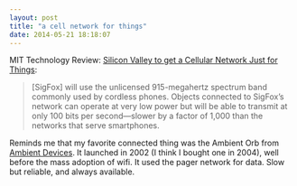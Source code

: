 ```yaml
---
layout: post
title: "a cell network for things"
date: 2014-05-21 18:18:07
---
```


MIT Technology Review: <a href="http://www.technologyreview.com/news/527376/silicon-valley-to-get-a-cellular-network-just-for-things/">Silicon Valley to get a Cellular Network Just for Things</a>:

> [SigFox] will use the unlicensed 915-megahertz spectrum band commonly used by cordless phones. Objects connected to SigFox’s network can operate at very low power but will be able to transmit at only 100 bits per second—slower by a factor of 1,000 than the networks that serve smartphones.

Reminds me that my favorite connected thing was the Ambient Orb from <a href="http://en.wikipedia.org/wiki/Ambient_Devices">Ambient Devices</a>. It launched in 2002 (I think I bought one in 2004), well before the mass adoption of wifi. It used the pager network for data. Slow but reliable, and always available.
